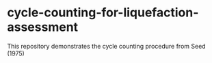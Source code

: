 # cycle-counting-for-liquefaction-assessment
This repository demonstrates the cycle counting procedure from Seed (1975)
